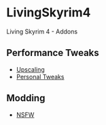 # LivingSkyrim4
Living Skyrim 4 - Addons


## Performance Tweaks
- [Upscaling](https://github.com/GamingConsultant/LivingSkyrim4/blob/main/Guides/Upscaling.md)
- [Personal Tweaks](https://github.com/GamingConsultant/LivingSkyrim4/blob/main/Guides/Tweaks.md)

## Modding
- [NSFW](https://github.com/GamingConsultant/LivingSkyrim4/blob/main/Guides/NSFW.md)

